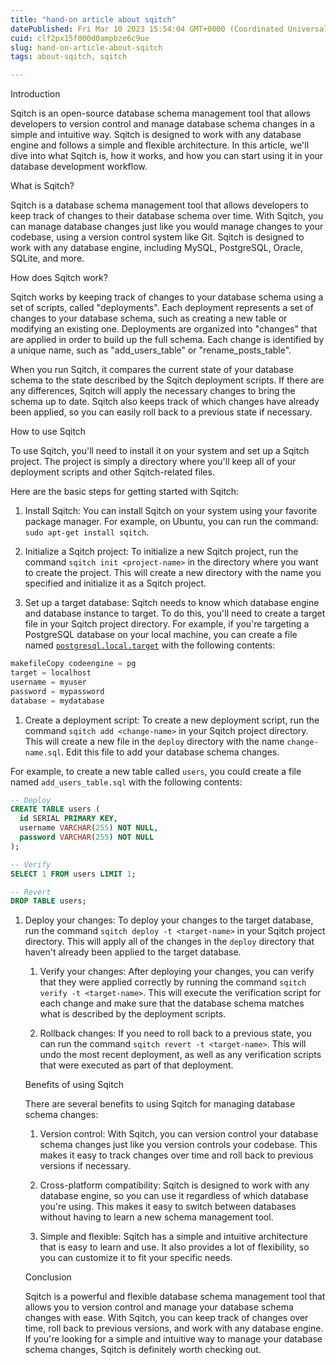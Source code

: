 ```yaml
---
title: "hand-on article about sqitch"
datePublished: Fri Mar 10 2023 15:54:04 GMT+0000 (Coordinated Universal Time)
cuid: clf2px15f000d0ampbze6c9ue
slug: hand-on-article-about-sqitch
tags: about-sqitch, sqitch

---
```


Introduction

Sqitch is an open-source database schema management tool that allows developers to version control and manage database schema changes in a simple and intuitive way. Sqitch is designed to work with any database engine and follows a simple and flexible architecture. In this article, we'll dive into what Sqitch is, how it works, and how you can start using it in your database development workflow.

What is Sqitch?

Sqitch is a database schema management tool that allows developers to keep track of changes to their database schema over time. With Sqitch, you can manage database changes just like you would manage changes to your codebase, using a version control system like Git. Sqitch is designed to work with any database engine, including MySQL, PostgreSQL, Oracle, SQLite, and more.

How does Sqitch work?

Sqitch works by keeping track of changes to your database schema using a set of scripts, called "deployments". Each deployment represents a set of changes to your database schema, such as creating a new table or modifying an existing one. Deployments are organized into "changes" that are applied in order to build up the full schema. Each change is identified by a unique name, such as "add\_users\_table" or "rename\_posts\_table".

When you run Sqitch, it compares the current state of your database schema to the state described by the Sqitch deployment scripts. If there are any differences, Sqitch will apply the necessary changes to bring the schema up to date. Sqitch also keeps track of which changes have already been applied, so you can easily roll back to a previous state if necessary.

How to use Sqitch

To use Sqitch, you'll need to install it on your system and set up a Sqitch project. The project is simply a directory where you'll keep all of your deployment scripts and other Sqitch-related files.

Here are the basic steps for getting started with Sqitch:

1. Install Sqitch: You can install Sqitch on your system using your favorite package manager. For example, on Ubuntu, you can run the command: `sudo apt-get install sqitch`.
    
2. Initialize a Sqitch project: To initialize a new Sqitch project, run the command `sqitch init <project-name>` in the directory where you want to create the project. This will create a new directory with the name you specified and initialize it as a Sqitch project.
    
3. Set up a target database: Sqitch needs to know which database engine and database instance to target. To do this, you'll need to create a target file in your Sqitch project directory. For example, if you're targeting a PostgreSQL database on your local machine, you can create a file named [`postgresql.local.target`](http://postgresql.local.target) with the following contents:
    

```python
makefileCopy codeengine = pg
target = localhost
username = myuser
password = mypassword
database = mydatabase
```

1. Create a deployment script: To create a new deployment script, run the command `sqitch add <change-name>` in your Sqitch project directory. This will create a new file in the `deploy` directory with the name `change-name.sql`. Edit this file to add your database schema changes.
    

For example, to create a new table called `users`, you could create a file named `add_users_table.sql` with the following contents:

```sql
-- Deploy
CREATE TABLE users (
  id SERIAL PRIMARY KEY,
  username VARCHAR(255) NOT NULL,
  password VARCHAR(255) NOT NULL
);

-- Verify
SELECT 1 FROM users LIMIT 1;

-- Revert
DROP TABLE users;
```

1. Deploy your changes: To deploy your changes to the target database, run the command `sqitch deploy -t <target-name>` in your Sqitch project directory. This will apply all of the changes in the `deploy` directory that haven't already been applied to the target database.
    
    1. Verify your changes: After deploying your changes, you can verify that they were applied correctly by running the command `sqitch verify -t <target-name>`. This will execute the verification script for each change and make sure that the database schema matches what is described by the deployment scripts.
        
    2. Rollback changes: If you need to roll back to a previous state, you can run the command `sqitch revert -t <target-name>`. This will undo the most recent deployment, as well as any verification scripts that were executed as part of that deployment.
        
    
    Benefits of using Sqitch
    
    There are several benefits to using Sqitch for managing database schema changes:
    
    1. Version control: With Sqitch, you can version control your database schema changes just like you version controls your codebase. This makes it easy to track changes over time and roll back to previous versions if necessary.
        
    2. Cross-platform compatibility: Sqitch is designed to work with any database engine, so you can use it regardless of which database you're using. This makes it easy to switch between databases without having to learn a new schema management tool.
        
    3. Simple and flexible: Sqitch has a simple and intuitive architecture that is easy to learn and use. It also provides a lot of flexibility, so you can customize it to fit your specific needs.
        
    
    Conclusion
    
    Sqitch is a powerful and flexible database schema management tool that allows you to version control and manage your database schema changes with ease. With Sqitch, you can keep track of changes over time, roll back to previous versions, and work with any database engine. If you're looking for a simple and intuitive way to manage your database schema changes, Sqitch is definitely worth checking out.